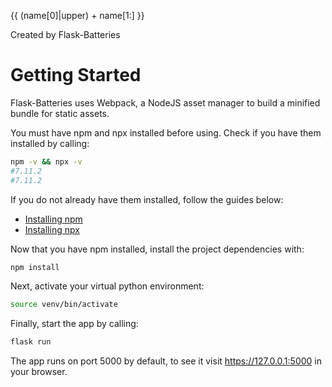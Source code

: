 {{ (name[0]|upper) + name[1:] }}

Created by Flask-Batteries

# Getting Started
Flask-Batteries uses Webpack, a NodeJS asset manager to build a minified bundle for static assets. 

You must have npm and npx installed before using. Check if you have them installed by calling:
```bash
npm -v && npx -v
#7.11.2
#7.11.2
```
If you do not already have them installed, follow the guides below:
* [Installing npm](https://docs.npmjs.com/downloading-and-installing-node-js-and-npm)
* [Installing npx](https://www.npmjs.com/package/npx)

Now that you have npm installed, install the project dependencies with: 
```bash
npm install
```

Next, activate your virtual python environment:
```bash
source venv/bin/activate
```

Finally, start the app by calling:
```bash
flask run
```

The app runs on port 5000 by default, to see it visit https://127.0.0.1:5000 in your browser.